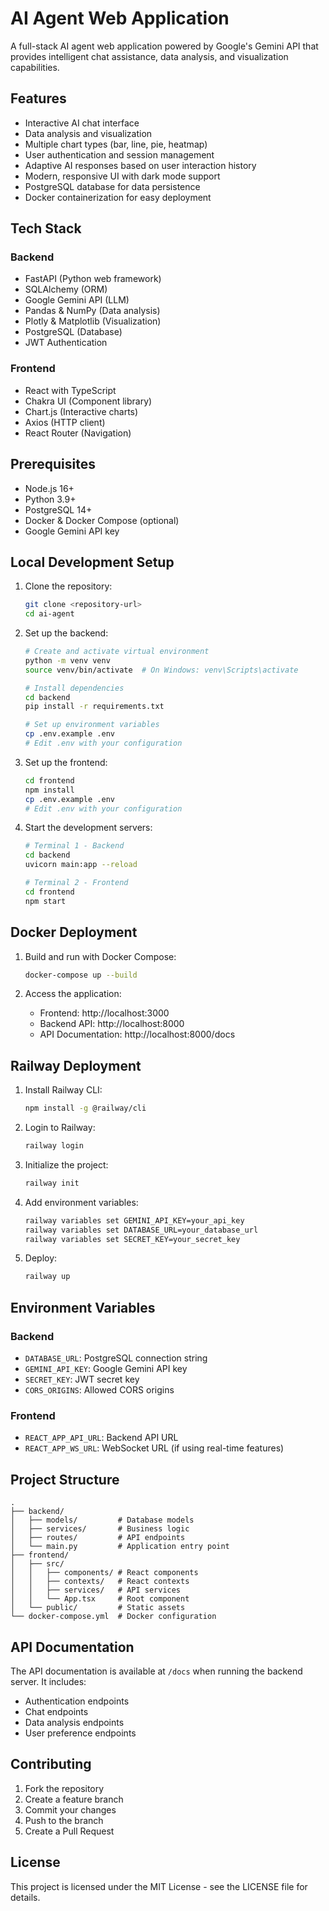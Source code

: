 # AI Agent Web Application

A full-stack AI agent web application powered by Google's Gemini API that provides intelligent chat assistance, data analysis, and visualization capabilities.

## Features

- Interactive AI chat interface
- Data analysis and visualization
- Multiple chart types (bar, line, pie, heatmap)
- User authentication and session management
- Adaptive AI responses based on user interaction history
- Modern, responsive UI with dark mode support
- PostgreSQL database for data persistence
- Docker containerization for easy deployment

## Tech Stack

### Backend
- FastAPI (Python web framework)
- SQLAlchemy (ORM)
- Google Gemini API (LLM)
- Pandas & NumPy (Data analysis)
- Plotly & Matplotlib (Visualization)
- PostgreSQL (Database)
- JWT Authentication

### Frontend
- React with TypeScript
- Chakra UI (Component library)
- Chart.js (Interactive charts)
- Axios (HTTP client)
- React Router (Navigation)

## Prerequisites

- Node.js 16+
- Python 3.9+
- PostgreSQL 14+
- Docker & Docker Compose (optional)
- Google Gemini API key

## Local Development Setup

1. Clone the repository:
   ```bash
   git clone <repository-url>
   cd ai-agent
   ```

2. Set up the backend:
   ```bash
   # Create and activate virtual environment
   python -m venv venv
   source venv/bin/activate  # On Windows: venv\Scripts\activate
   
   # Install dependencies
   cd backend
   pip install -r requirements.txt
   
   # Set up environment variables
   cp .env.example .env
   # Edit .env with your configuration
   ```

3. Set up the frontend:
   ```bash
   cd frontend
   npm install
   cp .env.example .env
   # Edit .env with your configuration
   ```

4. Start the development servers:
   ```bash
   # Terminal 1 - Backend
   cd backend
   uvicorn main:app --reload
   
   # Terminal 2 - Frontend
   cd frontend
   npm start
   ```

## Docker Deployment

1. Build and run with Docker Compose:
   ```bash
   docker-compose up --build
   ```

2. Access the application:
   - Frontend: http://localhost:3000
   - Backend API: http://localhost:8000
   - API Documentation: http://localhost:8000/docs

## Railway Deployment

1. Install Railway CLI:
   ```bash
   npm install -g @railway/cli
   ```

2. Login to Railway:
   ```bash
   railway login
   ```

3. Initialize the project:
   ```bash
   railway init
   ```

4. Add environment variables:
   ```bash
   railway variables set GEMINI_API_KEY=your_api_key
   railway variables set DATABASE_URL=your_database_url
   railway variables set SECRET_KEY=your_secret_key
   ```

5. Deploy:
   ```bash
   railway up
   ```

## Environment Variables

### Backend
- `DATABASE_URL`: PostgreSQL connection string
- `GEMINI_API_KEY`: Google Gemini API key
- `SECRET_KEY`: JWT secret key
- `CORS_ORIGINS`: Allowed CORS origins

### Frontend
- `REACT_APP_API_URL`: Backend API URL
- `REACT_APP_WS_URL`: WebSocket URL (if using real-time features)

## Project Structure

```
.
├── backend/
│   ├── models/         # Database models
│   ├── services/       # Business logic
│   ├── routes/         # API endpoints
│   └── main.py         # Application entry point
├── frontend/
│   ├── src/
│   │   ├── components/ # React components
│   │   ├── contexts/   # React contexts
│   │   ├── services/   # API services
│   │   └── App.tsx     # Root component
│   └── public/         # Static assets
└── docker-compose.yml  # Docker configuration
```

## API Documentation

The API documentation is available at `/docs` when running the backend server. It includes:
- Authentication endpoints
- Chat endpoints
- Data analysis endpoints
- User preference endpoints

## Contributing

1. Fork the repository
2. Create a feature branch
3. Commit your changes
4. Push to the branch
5. Create a Pull Request

## License

This project is licensed under the MIT License - see the LICENSE file for details. 